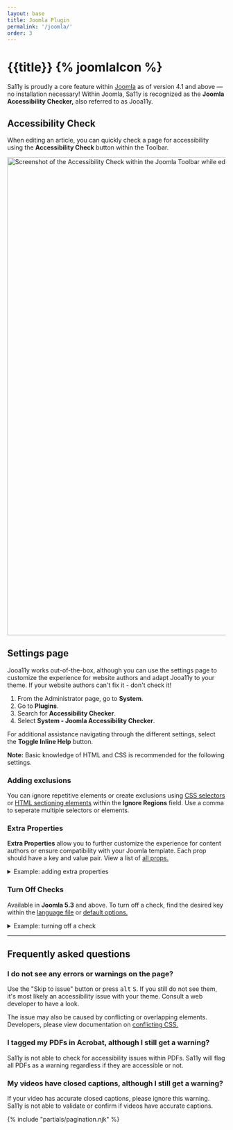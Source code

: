 ```yaml
---
layout: base
title: Joomla Plugin
permalink: '/joomla/'
order: 3
---
```


# {{title}} {% joomlaIcon %}

Sa11y is proudly a core feature within [Joomla](https://www.joomla.org/) as of version 4.1 and above — no installation necessary! Within Joomla, Sa11y is recognized as the **Joomla Accessibility Checker,** also referred to as Jooa11y.

## Accessibility Check
When editing an article, you can quickly check a page for accessibility using the **Accessibility Check** button within the Toolbar.

<img width="1100" class="img-fluid img-thumbnail mb-4" alt="Screenshot of the Accessibility Check within the Joomla Toolbar while editing a page." src="{{ '/images/screenshots/joomla-toolbar.png' | url }}">

## Settings page
Jooa11y works out-of-the-box, although you can use the settings page to customize the experience for website authors and adapt Jooa11y to your theme. If your website authors can't fix it - don't check it!

1. From the Administrator page, go to **System**.
2. Go to **Plugins**.
3. Search for **Accessibility Checker**.
3. Select **System - Joomla Accessibility Checker**.

For additional assistance navigating through the different settings, select the **Toggle Inline Help** button.

<p class="alert alert-warning"><i class="bi bi-exclamation-octagon-fill"></i> <strong>Note:</strong> Basic knowledge of HTML and CSS is recommended for the following settings.</p>

### Adding exclusions
You can ignore repetitive elements or create exclusions using [CSS selectors](https://www.w3schools.com/cssref/css_selectors.asp) or [HTML sectioning elements](https://www.w3.org/TR/wai-aria-practices/examples/landmarks/HTML5.html) within the **Ignore Regions** field. Use a comma to seperate multiple selectors or elements.

### Extra Properties

**Extra Properties** allow you to further customize the experience for content authors or ensure compatibility with your Joomla template. Each prop should have a key and value pair. View a list of <a href="{{ '/developers/props/' | url}}">all props.</a>

<details class="mb-3">
  <summary>Example: adding extra properties</summary>

  Setting the <a href="{{ '/developers/props/#colourfilterplugin' | url}}">`colourFilterPlugin`</a> property to `false` will hide the **Colour filter** feature in the Settings panel.

  <img class="img-fluid img-thumbnail mb-4" alt="Extra Properties field in Joomla admin settings." src="{{ '/images/screenshots/joomla-extra-props.png' | url }}">

  <img class="img-fluid img-thumbnail mb-4" alt="Colour filter featured hidden within Settings panel." src="{{ '/images/screenshots/joomla-colour-filter.webp' | url }}">

</details>

### Turn Off Checks
Available in **Joomla 5.3** and above. To turn off a check, find the desired key within the [language file](https://github.com/ryersondmp/sa11y/blob/master/src/js/lang/en.js#L127) or [default options.](https://github.com/ryersondmp/sa11y/blob/master/src/js/utils/default-options.js#L73)

<details>
  <summary>Example: turning off a check</summary>

  Setting the `QA_UPPERCASE` key to `false` will turn off the check for excessive uppercase or all-caps text.

  <img class="img-fluid img-thumbnail mb-4" alt="Turn off checks field in Joomla admin settings." src="{{ '/images/screenshots/joomla-turn-off-checks.png' | url }}">
</details>


<hr aria-hidden="true" class="mt-5">

## Frequently asked questions

### I do not see any errors or warnings on the page?
Use the "Skip to issue" button or press <kbd>alt</kbd> <kbd>S</kbd>. If you still do not see them, it's most likely an accessibility issue with your theme. Consult a web developer to have a look.

The issue may also be caused by conflicting or overlapping elements. Developers, please view documentation on <a href="{{ '/developers/conflicting-css/' | url }}">conflicting CSS.</a>

### I tagged my PDFs in Acrobat, although I still get a warning?
Sa11y is not able to check for accessibility issues within PDFs. Sa11y will flag all PDFs as a warning regardless if they are accessible or not.

### My videos have closed captions, although I still get a warning?
If your video has accurate closed captions, please ignore this warning. Sa11y is not able to validate or confirm if videos have accurate captions.

{% include "partials/pagination.njk" %}
